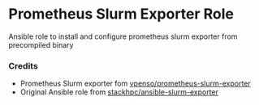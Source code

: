 # Prometheus Slurm Exporter Role 
Ansible role to install and configure prometheus slurm exporter from precompiled binary
### Credits
- Prometheus Slurm exporter fom [vpenso/prometheus-slurm-exporter](https://github.com/vpenso/prometheus-slurm-exporter)
- Original Ansible role from [stackhpc/ansible-slurm-exporter](https://github.com/stackhpc/ansible-slurm-exporter)
